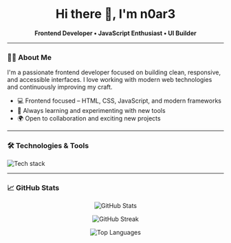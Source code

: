 <h1 align="center">Hi there 👋, I'm n0ar3</h1>

<p align="center">
  <b>Frontend Developer • JavaScript Enthusiast • UI Builder</b>
</p>

---

### 👨‍💻 About Me

I'm a passionate frontend developer focused on building clean, responsive, and accessible interfaces. I love working with modern web technologies and continuously improving my craft.

- 💻 Frontend focused – HTML, CSS, JavaScript, and modern frameworks
- 🚀 Always learning and experimenting with new tools
- 🌍 Open to collaboration and exciting new projects

---

### 🛠️ Technologies & Tools

<p align="left">
  <img src="https://skillicons.dev/icons?i=html,css,js,ts,react,nextjs,vue,tailwind,redux,git,github,vscode" alt="Tech stack" />
</p>

---

### 📈 GitHub Stats

<p align="center">
  <img src="https://github-readme-stats.vercel.app/api?username=n0ar3&show_icons=true&theme=radical" alt="GitHub Stats" />
</p>

<p align="center">
  <img src="https://github-readme-streak-stats.herokuapp.com/?user=n0ar3&theme=radical" alt="GitHub Streak" />
</p>

<p align="center">
  <img src="https://github-readme-stats.vercel.app/api/top-langs/?username=n0ar3&layout=compact&theme=radical" alt="Top Languages" />
</p>
